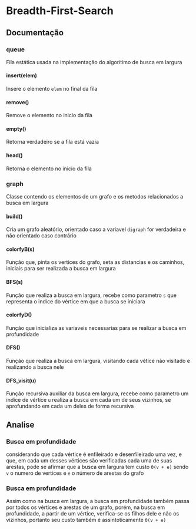 # Breadth-First-Search

## Documentação

### queue

Fila estática usada na implementação do algoritimo de busca em largura

#### insert(elem)
Insere o elemento `elem` no final da fila

#### remove()
Remove o elemento no inicio da fila

#### empty()
Retorna verdadeiro se a fila está vazia

#### head()
Retorna o elemento no inicio da fila


### graph

Classe contendo os elementos de um grafo e os metodos relacionados a busca em largura

#### build()
Cria um grafo aleatório, orientado caso a variavel `digraph` for verdadeira e não orientado caso contrário

#### colorfyB(s)
Função que, pinta os vertices do grafo, seta as distancias e os caminhos, iniciais para ser realizada a busca em largura

#### BFS(s)
Função que realiza a busca em largura, recebe como parametro `s` que representa o indice do vértice em que a busca se iniciara

#### colorfyD()
Função que inicializa as variaveis necessarias para se realizar a busca em profundidade

#### DFS()
Função que realiza a busca em largura, visitando cada vétice não visitado e realizando a busca nele

#### DFS_visit(u)
Função recursiva auxiliar da busca em largura, recebe como parametro um indíce de vértice `u` realiza a busca em cada um de seus vizinhos, se aprofundando em cada um deles de forma recursiva


## Analise

### Busca em profundidade
considerando que cada vértice é enfileirado e desenfileirado uma vez, e que, em cada um desses vértices são verificadas cada uma de suas arestas, pode se afirmar que a busca em largura tem custo 
`Θ(v + e)`
sendo `v` o numero de vertices e `e` o número de arestas do grafo

### Busca em profundidade
Assim como na busca em largura, a busca em profundidade também passa por todos os vértices e arestas de um grafo, porém, na busca em profundidade, a partir de um vértice, verifica-se os filhos dele e não os vizinhos, portanto seu custo também é assintoticamente `Θ(v + e)`